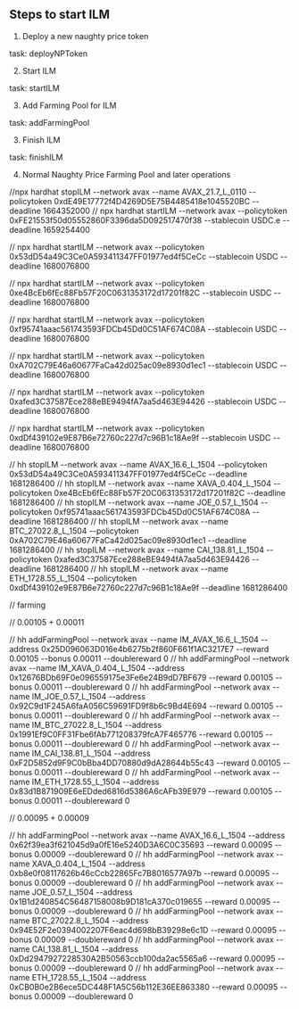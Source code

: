 ## Steps to start ILM

1. Deploy a new naughty price token

task: deployNPToken


2. Start ILM

task: startILM

3. Add Farming Pool for ILM

task: addFarmingPool

3. Finish ILM

task: finishILM

4. Normal Naughty Price Farming Pool and later operations

//npx hardhat stopILM --network avax --name AVAX_21.7_L_0110 --policytoken 0xdE49E17772f4D4269D5E75B4485418e1045520BC --deadline 1664352000 
// npx hardhat startILM --network avax --policytoken 0xFE21553f50d05552860F3396da5D092517470f38 --stablecoin USDC.e --deadline 1659254400 


// npx hardhat startILM --network avax --policytoken 0x53dD54a49C3Ce0A593411347FF01977ed4f5CeCc --stablecoin USDC --deadline 1680076800

// npx hardhat startILM --network avax --policytoken 0xe4BcEb6fEc88Fb57F20C0631353172d17201f82C --stablecoin USDC --deadline 1680076800

// npx hardhat startILM --network avax --policytoken 0xf95741aaac561743593FDCb45Dd0C51AF674C08A --stablecoin USDC --deadline 1680076800

// npx hardhat startILM --network avax --policytoken 0xA702C79E46a60677FaCa42d025ac09e8930d1ec1 --stablecoin USDC --deadline 1680076800

// npx hardhat startILM --network avax --policytoken 0xafed3C37587Ece288eBE9494fA7aa5d463E94426 --stablecoin USDC --deadline 1680076800

// npx hardhat startILM --network avax --policytoken 0xdDf439102e9E87B6e72760c227d7c96B1c18Ae9f --stablecoin USDC --deadline 1680076800



// hh stopILM --network avax --name AVAX_16.6_L_1504 --policytoken 0x53dD54a49C3Ce0A593411347FF01977ed4f5CeCc --deadline 1681286400
// hh stopILM --network avax --name XAVA_0.404_L_1504 --policytoken 0xe4BcEb6fEc88Fb57F20C0631353172d17201f82C --deadline 1681286400
// hh stopILM --network avax --name JOE_0.57_L_1504 --policytoken 0xf95741aaac561743593FDCb45Dd0C51AF674C08A --deadline 1681286400
// hh stopILM --network avax --name BTC_27022.8_L_1504 --policytoken 0xA702C79E46a60677FaCa42d025ac09e8930d1ec1 --deadline 1681286400
// hh stopILM --network avax --name CAI_138.81_L_1504 --policytoken 0xafed3C37587Ece288eBE9494fA7aa5d463E94426 --deadline 1681286400
// hh stopILM --network avax --name ETH_1728.55_L_1504 --policytoken 0xdDf439102e9E87B6e72760c227d7c96B1c18Ae9f --deadline 1681286400

// farming

// 0.00105 + 0.00011

// hh addFarmingPool --network avax --name IM_AVAX_16.6_L_1504 --address 0x25D096063D016e4b6275b2f860F661f1AC3217E7 --reward 0.00105 --bonus 0.00011 --doublereward 0
// hh addFarmingPool --network avax --name IM_XAVA_0.404_L_1504 --address 0x12676BDb69F0e096559175e3Fe6e24B9dD7BF679 --reward 0.00105 --bonus 0.00011 --doublereward 0
// hh addFarmingPool --network avax --name IM_JOE_0.57_L_1504 --address 0x92C9d1F245A6faA056C59691FD9f8b6c9Bd4E694 --reward 0.00105 --bonus 0.00011 --doublereward 0
// hh addFarmingPool --network avax --name IM_BTC_27022.8_L_1504 --address 0x1991Ef9C0FF31Fbe6fAb771208379fcA7F465776 --reward 0.00105 --bonus 0.00011 --doublereward 0
// hh addFarmingPool --network avax --name IM_CAI_138.81_L_1504 --address 0xF2D5852d9F9C0bBba4DD70880d9dA28644b55c43 --reward 0.00105 --bonus 0.00011 --doublereward 0
// hh addFarmingPool --network avax --name IM_ETH_1728.55_L_1504 --address 0x83d1B871909E6eEDded6816d5386A6cAFb39E979 --reward 0.00105 --bonus 0.00011 --doublereward 0


// 0.00095 + 0.00009

// hh addFarmingPool --network avax --name AVAX_16.6_L_1504 --address 0x62f39ea3f621045d9a0fE16e5240D3A6C0C35693 --reward 0.00095 --bonus 0.00009 --doublereward 0
// hh addFarmingPool --network avax --name XAVA_0.404_L_1504 --address 0xb8e0f08117626b46cCcb22865Fc7B8016577A97b --reward 0.00095  --bonus 0.00009 --doublereward 0
// hh addFarmingPool --network avax --name JOE_0.57_L_1504 --address 0x1B1d240854C56487158008b9D181cA370c019655 --reward 0.00095 --bonus 0.00009 --doublereward 0
// hh addFarmingPool --network avax --name BTC_27022.8_L_1504 --address 0x94E52F2e0394002207F6eac4d698bB39298e6c1D --reward 0.00095  --bonus 0.00009 --doublereward 0
// hh addFarmingPool --network avax --name CAI_138.81_L_1504 --address 0xDd2947927228530A2B50563ccb100da2ac5565a6 --reward 0.00095  --bonus 0.00009 --doublereward 0
// hh addFarmingPool --network avax --name ETH_1728.55_L_1504 --address 0xCB0B0e2B6ece5DC448F1A5C56b112E36EE863380 --reward 0.00095  --bonus 0.00009 --doublereward 0
